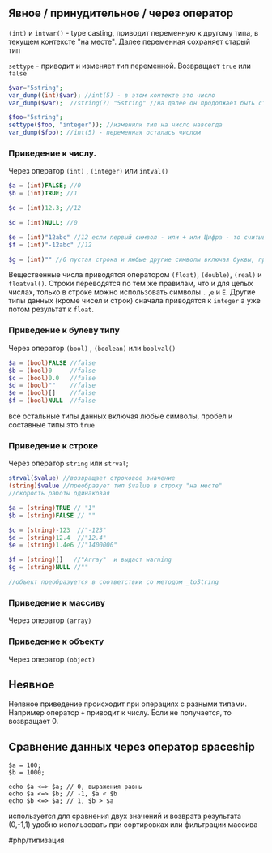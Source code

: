 ## Явное / принудительное / через оператор

`(int)` и `intvar()` - type casting, приводит переменную к другому типа, в текущем контексте "на месте". 
Далее переменная сохраняет старый тип 

`settype` -  приводит и изменяет тип переменной.  Возвращает `true` или `false`

```php
$var="5string"; 
var_dump((int)$var); //int(5) - в этом контекте это число
var_dump($var);  //string(7) "5string" //на далее он продолжает быть строкой

$foo="5string"; 
settype($foo, "integer")); //изменили тип на число навсегда
var_dump($foo); //int(5) - переменная осталась числом
```

### Приведение к числу. 
Через оператор `(int)` , `(integer)` или `intval()`
```php
$a = (int)FALSE; //0
$b = (int)TRUE; //1

$c = (int)12.3; //12

$d = (int)NULL; //0

$e = (int)"12abc" //12 если первый символ - или + или Цифра - то считываем целое число, а остальное отбрасываем  
$f = (int)"-12abc" //12

$g = (int)"" //0 пустая строка и любые другие символы включая буквы, пробел и спецсимволы приводятся как 0 
```

Вещественные числа приводятся оператором `(float)`, `(double)`, `(real)` и `floatval()`. Строки переводятся по тем же правилам, что и для целых числах, только в строке можно использовать символы `.` ,`e` и `E`. Другие типы данных (кроме чисел и строк) сначала приводятся к `integer` а уже потом результат к `float`.

### Приведение к булеву типу
Через оператор `(bool)` , `(boolean)` или `boolval()`
```php
$a = (bool)FALSE //false
$b = (bool)0     //false
$c = (bool)0.0   //false
$d = (bool)""    //false
$e = (bool)[]    //false
$f = (bool)NULL  //false
```
все остальные типы данных включая любые символы, пробел и составные типы это `true` 

### Приведение к строке
Через оператор `string` или `strval`;
```php
strval($value) //возвращает строковое значение
(string)$value //преобразует тип $value в строку "на месте"
//скорость работы одинаковая

$a = (string)TRUE // "1"
$b = (string)FALSE // ""

$c = (string)-123  //"-123"
$d = (string)12.4  //"12.4"
$e = (string)1.4e6 //"1400000"

$f = (string)[]   //"Array"  и выдаст warning
$g = (string)NULL //""

//объект преобразуется в соответствии со методом _toString
```

### Приведение к массиву
Через оператор `(array)`

### Приведение к объекту
Через оператор `(object)`

## Неявное
Неявное приведение происходит при операциях с разными типами.
Например оператор `+` приводит к числу. Если не получается, то возвращает 0.  

## Сравнение данных  через оператор spaceship
```
$a = 100;
$b = 1000;

echo $a <=> $a; // 0, выражения равны
echo $a <=> $b; // -1, $a < $b
echo $b <=> $a; // 1, $b > $a
```
используется для сравнения двух значений и возврата результата (0,-1,1)
удобно использовать при сортировках или фильтрации массива

#php/типизация